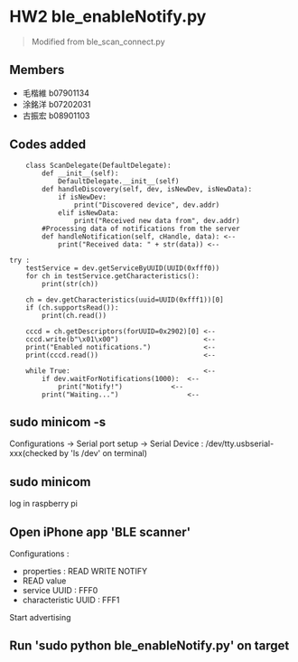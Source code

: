 # HW2 ble_enableNotify.py

> Modified from ble_scan_connect.py 

## Members 

- 毛楷維 b07901134
- 涂銘洋 b07202031
- 古振宏 b08901103

## Codes added

```
	class ScanDelegate(DefaultDelegate):
		def __init__(self):
			DefaultDelegate.__init__(self)
		def handleDiscovery(self, dev, isNewDev, isNewData):
			if isNewDev:
				print("Discovered device", dev.addr)
			elif isNewData:
				print("Received new data from", dev.addr)
		#Processing data of notifications from the server
		def handleNotification(self, cHandle, data): <--
			print("Received data: " + str(data)) <--
```

```
try :
	testService = dev.getServiceByUUID(UUID(0xfff0))
	for ch in testService.getCharacteristics():
		print(str(ch))
	
	ch = dev.getCharacteristics(uuid=UUID(0xfff1))[0]
	if (ch.supportsRead()):
		print(ch.read())

	cccd = ch.getDescriptors(forUUID=0x2902)[0] <--
	cccd.write(b"\x01\x00")                     <--
	print("Enabled notifications.")             <--
	print(cccd.read())                          <--

	while True:                                 <--
		if dev.waitForNotifications(1000):  <--
			print("Notify!")            <--
		print("Waiting...")                 <--
```

## sudo minicom -s

Configurations -> Serial port setup -> Serial Device : /dev/tty.usbserial-xxx(checked by 'ls /dev' on terminal)

## sudo minicom

log in raspberry pi

## Open iPhone app 'BLE scanner'

Configurations : 
- properties : READ WRITE NOTIFY
- READ value
- service UUID : FFF0
- characteristic UUID : FFF1

Start advertising

## Run 'sudo python ble_enableNotify.py' on target
